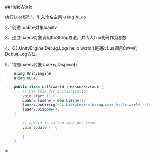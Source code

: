 ##HelloWorld

执行Lua代码
1、引入命名空间 using XLua;

2、创建LuaEnv对象luaenv

3、通过luaenv对象调用DoString方法，并传入Lua代码作为参数

4、CS.UnityEngine.Debug.Log('hello world')是通过Lua调用C#中的Debug.Log方法。

5、销毁luaenv对象 luaenv.Dispose()

```csharp
    using UnityEngine;
    using XLua;

    public class Helloworld : MonoBehaviour {
        // Use this for initialization
        void Start () {
        LuaEnv luaenv = new LuaEnv();
        luaenv.DoString("CS.UnityEngine.Debug.Log('hello world')");
        luaenv.Dispose();
    }
	
        // Update is called once per frame
        void Update () {
	
        }
    }
```

🔚